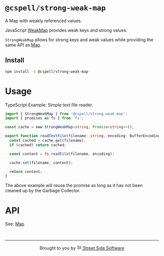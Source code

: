 # `@cspell/strong-weak-map`

A Map with weakly referenced values.

JavaScript [WeakMap](https://developer.mozilla.org/en-US/docs/Web/JavaScript/Reference/Global_Objects/WeakMap) provides weak keys and strong values.

`StrongWeakMap` allows for strong keys and weak values while providing the same API as [Map](https://developer.mozilla.org/en-US/docs/Web/JavaScript/Reference/Global_Objects/Map).

## Install

```sh
npm install -S @cspell/strong-weak-map
```

# Usage

TypeScript Example: Simple text file reader.

```ts
import { StrongWeakMap } from '@cspell/strong-weak-map';
import { promises as fs } from 'fs';

const cache = new StrongWeakMap<string, Promise<string>>();

export function readTextFile(filename: string, encoding: BufferEncoding = 'utf8'): Promise<string> {
  const cached = cache.get(filename);
  if (cached) return cached;

  const content = fs.readFile(filename, encoding);

  cache.set(filename, content);

  return content;
}
```

The above example will reuse the promise as long as it has not been cleaned up by the Garbage Collector.

# API

See: [Map](https://developer.mozilla.org/en-US/docs/Web/JavaScript/Reference/Global_Objects/Map)

<!--- @@inject: ../../static/footer.md --->

<br/>

---

<p align="center">
Brought to you by
<a href="https://streetsidesoftware.com" title="Street Side Software">
  <img width="16" alt="Street Side Software Logo" src="https://i.imgur.com/CyduuVY.png" /> Street Side Software
</a>
</p>

<!--- @@inject-end: ../../static/footer.md --->
